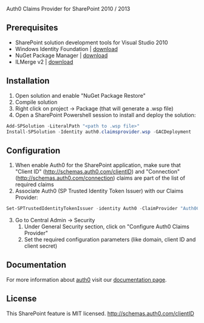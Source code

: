 Auth0 Claims Provider for SharePoint 2010 / 2013

## Prerequisites
  - SharePoint solution development tools for Visual Studio 2010
  - Windows Identity Foundation | <a href="http://www.microsoft.com/en-us/download/details.aspx?id=17331" target="_blank">download</a>
  - NuGet Package Manager | <a href="http://visualstudiogallery.msdn.microsoft.com/27077b70-9dad-4c64-adcf-c7cf6bc9970c" target="_blank">download</a>
  - ILMerge v2 | <a href="http://www.microsoft.com/en-us/download/details.aspx?id=17630" target="_blank">download</a>

## Installation

  1. Open solution and enable "NuGet Package Restore"
  2. Compile solution
  3. Right click on project -> Package (that will generate a .wsp file)
  4. Open a SharePoint Powershell session to install and deploy the solution:
  
  ~~~ps1
  Add-SPSolution -LiteralPath "<path to .wsp file>"
  Install-SPSolution -Identity auth0.claimsprovider.wsp -GACDeployment
  ~~~

## Configuration

  1. When enable Auth0 for the SharePoint application, make sure that "Client ID" (http://schemas.auth0.com/clientID) and "Connection" (http://schemas.auth0.com/connection) claims are part of the list of required claims
  2. Associate Auth0 (SP Trusted Identity Token Issuer) with our Claims Provider:
  
  ~~~ps1
  Set-SPTrustedIdentityTokenIssuer -identity Auth0 -ClaimProvider "Auth0ClaimsProvider"
  ~~~
  
  3. Go to Central Admin -> Security
      1. Under General Security section, click on "Configure Auth0 Claims Provider"
      2. Set the required configuration parameters (like domain, client ID and client secret)

## Documentation

For more information about <a href="http://auth0.com" target="_blank">auth0</a> visit our <a href="http://docs.auth0.com/" target="_blank">documentation page</a>.

## License

This SharePoint feature is MIT licensed.
http://schemas.auth0.com/clientID
